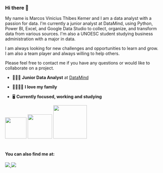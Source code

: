 ### Hi there 👋
My name is Marcos Vinicius Thibes Kemer and I am a data analyst with a passion for data. I'm currently a junior analyst at DataMind, using Python, Power BI, Excel, and Google Data Studio to collect, organize, and transform data from various sources. I'm also a UNOESC student studying business administration with a major in data.

I am always looking for new challenges and opportunities to learn and grow. I am also a team player and always willing to help others.

Please feel free to contact me if you have any questions or would like to collaborate on a project.

- 👨🏻‍💻 **Junior Data Analyst** at [DataMind](https://datamind.dev.br/)
- 👨‍👩‍👧‍👧 **I love my family**


- 🖥️ **Currently focused, working and studying**
<div style="display: inline">
<img width="70" height="70" src="https://cdn.jsdelivr.net/gh/devicons/devicon/icons/python/python-original-wordmark.svg" />
<img width="80" height="80" src="https://cdn.jsdelivr.net/gh/devicons/devicon/icons/pandas/pandas-original-wordmark.svg" />
<img width="110" height="110" src="https://cdn.jsdelivr.net/gh/devicons/devicon/icons/googlecloud/googlecloud-original-wordmark.svg" />
</div>    

#

#### You can also find me at:
<a href="https://www.linkedin.com/in/mvtk1984/">
  <img src="https://camo.githubusercontent.com/7e1a1a039c75a7c4d2a91d7f97bf0a1c2adcf7cb49b7dbbfc02963a4f9fdaca4/68747470733a2f2f696d672e736869656c64732e696f2f62616467652f6c696e6b6564696e2d2532333030373742352e7376673f7374796c653d666f722d7468652d6261646765266c6f676f3d6c696e6b6564696e266c6f676f436f6c6f723d7768697465" />
</a>
<a href="https://www.instagram.com/mircothibes/">
  <img
src="https://camo.githubusercontent.com/7a705494c370a8412797521701153d2873fb39109edf80afc408efd0927ae2d0/68747470733a2f2f696d672e736869656c64732e696f2f62616467652f496e7374616772616d2d2532334534343035462e7376673f7374796c653d666f722d7468652d6261646765266c6f676f3d496e7374616772616d266c6f676f436f6c6f723d7768697465" />
</a>

          



             
             
